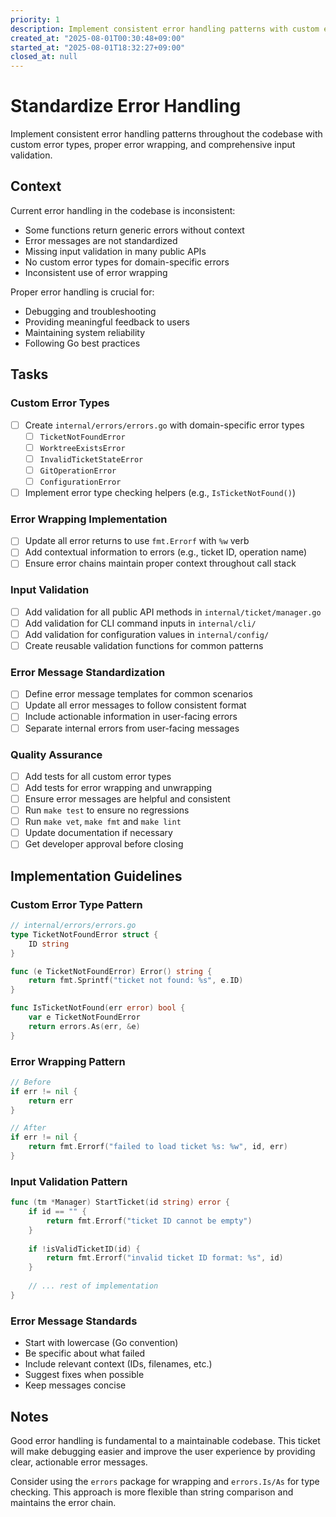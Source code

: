 ```yaml
---
priority: 1
description: Implement consistent error handling patterns with custom error types and proper error wrapping
created_at: "2025-08-01T00:30:48+09:00"
started_at: "2025-08-01T18:32:27+09:00"
closed_at: null
---
```


# Standardize Error Handling

Implement consistent error handling patterns throughout the codebase with custom error types, proper error wrapping, and comprehensive input validation.

## Context

Current error handling in the codebase is inconsistent:
- Some functions return generic errors without context
- Error messages are not standardized
- Missing input validation in many public APIs
- No custom error types for domain-specific errors
- Inconsistent use of error wrapping

Proper error handling is crucial for:
- Debugging and troubleshooting
- Providing meaningful feedback to users
- Maintaining system reliability
- Following Go best practices

## Tasks

### Custom Error Types
- [ ] Create `internal/errors/errors.go` with domain-specific error types
  - [ ] `TicketNotFoundError`
  - [ ] `WorktreeExistsError`
  - [ ] `InvalidTicketStateError`
  - [ ] `GitOperationError`
  - [ ] `ConfigurationError`
- [ ] Implement error type checking helpers (e.g., `IsTicketNotFound()`)

### Error Wrapping Implementation
- [ ] Update all error returns to use `fmt.Errorf` with `%w` verb
- [ ] Add contextual information to errors (e.g., ticket ID, operation name)
- [ ] Ensure error chains maintain proper context throughout call stack

### Input Validation
- [ ] Add validation for all public API methods in `internal/ticket/manager.go`
- [ ] Add validation for CLI command inputs in `internal/cli/`
- [ ] Add validation for configuration values in `internal/config/`
- [ ] Create reusable validation functions for common patterns

### Error Message Standardization
- [ ] Define error message templates for common scenarios
- [ ] Update all error messages to follow consistent format
- [ ] Include actionable information in user-facing errors
- [ ] Separate internal errors from user-facing messages

### Quality Assurance
- [ ] Add tests for all custom error types
- [ ] Add tests for error wrapping and unwrapping
- [ ] Ensure error messages are helpful and consistent
- [ ] Run `make test` to ensure no regressions
- [ ] Run `make vet`, `make fmt` and `make lint`
- [ ] Update documentation if necessary
- [ ] Get developer approval before closing

## Implementation Guidelines

### Custom Error Type Pattern
```go
// internal/errors/errors.go
type TicketNotFoundError struct {
    ID string
}

func (e TicketNotFoundError) Error() string {
    return fmt.Sprintf("ticket not found: %s", e.ID)
}

func IsTicketNotFound(err error) bool {
    var e TicketNotFoundError
    return errors.As(err, &e)
}
```

### Error Wrapping Pattern
```go
// Before
if err != nil {
    return err
}

// After
if err != nil {
    return fmt.Errorf("failed to load ticket %s: %w", id, err)
}
```

### Input Validation Pattern
```go
func (tm *Manager) StartTicket(id string) error {
    if id == "" {
        return fmt.Errorf("ticket ID cannot be empty")
    }
    
    if !isValidTicketID(id) {
        return fmt.Errorf("invalid ticket ID format: %s", id)
    }
    
    // ... rest of implementation
}
```

### Error Message Standards
- Start with lowercase (Go convention)
- Be specific about what failed
- Include relevant context (IDs, filenames, etc.)
- Suggest fixes when possible
- Keep messages concise

## Notes

Good error handling is fundamental to a maintainable codebase. This ticket will make debugging easier and improve the user experience by providing clear, actionable error messages.

Consider using the `errors` package for wrapping and `errors.Is/As` for type checking. This approach is more flexible than string comparison and maintains the error chain.